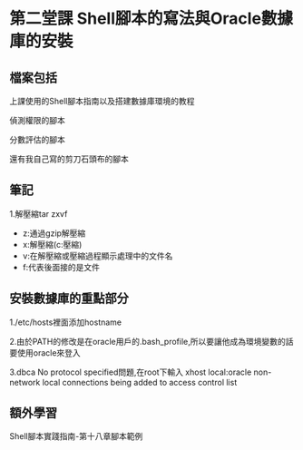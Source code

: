 # 第二堂課 Shell腳本的寫法與Oracle數據庫的安裝

檔案包括
---
上課使用的Shell腳本指南以及搭建數據庫環境的教程

偵測權限的腳本

分數評估的腳本

還有我自己寫的剪刀石頭布的腳本

筆記
---
1.解壓縮tar zxvf
- z:通過gzip解壓縮
- x:解壓縮(c:壓縮)
- v:在解壓縮或壓縮過程顯示處理中的文件名
- f:代表後面接的是文件

安裝數據庫的重點部分
---
1./etc/hosts裡面添加hostname

2.由於PATH的修改是在oracle用戶的.bash_profile,所以要讓他成為環境變數的話要使用oracle來登入

3.dbca No protocol specified問題,在root下輸入
xhost local:oracle non-network local connections being added to access control list

額外學習
---
Shell腳本實踐指南-第十八章腳本範例
